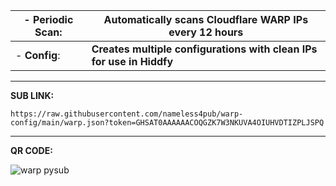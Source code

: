 
| - **Periodic Scan**: | Automatically scans Cloudflare WARP IPs every 12 hours |
| --- | --- |
| - **Config**: | **Creates multiple configurations with clean IPs for use in Hiddfy**|

<hr>

**SUB LINK:**

```
https://raw.githubusercontent.com/nameless4pub/warp-config/main/warp.json?token=GHSAT0AAAAAACOQGZK7W3NKUVA4OIUHVDTIZPLJSPQ
```
<hr>

**QR CODE:** 



                            
![warp pysub](https://github.com/nameless4pub/warp-config/assets/125909629/1f8bcc3c-884b-45e9-91c0-b18eb216d904)


